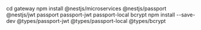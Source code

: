 cd gateway
npm install @nestjs/microservices @nestjs/passport @nestjs/jwt passport passport-jwt passport-local bcrypt
npm install --save-dev @types/passport-jwt @types/passport-local @types/bcrypt
